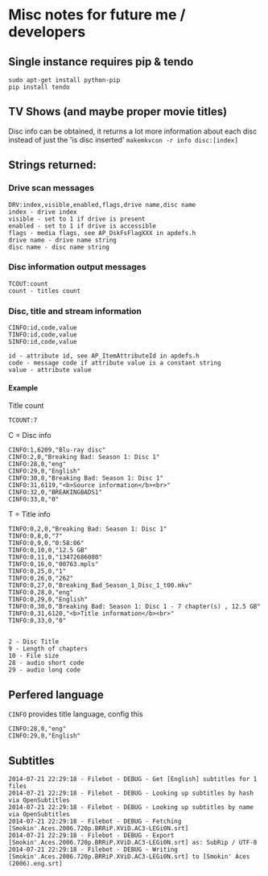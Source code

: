 # Misc notes for future me / developers

## Single instance requires pip & tendo
	sudo apt-get install python-pip
	pip install tendo

## TV Shows (and maybe proper movie titles)

Disc info can be obtained, it returns a lot more information about each disc instead of just the 'is disc inserted'
```makemkvcon -r info disc:[index]```

## Strings returned:

### Drive scan messages

	DRV:index,visible,enabled,flags,drive name,disc name
	index - drive index
	visible - set to 1 if drive is present
	enabled - set to 1 if drive is accessible
	flags - media flags, see AP_DskFsFlagXXX in apdefs.h
	drive name - drive name string
	disc name - disc name string

### Disc information output messages

	TCOUT:count
	count - titles count

### Disc, title and stream information

	CINFO:id,code,value
	TINFO:id,code,value
	SINFO:id,code,value

	id - attribute id, see AP_ItemAttributeId in apdefs.h
	code - message code if attribute value is a constant string
	value - attribute value


#### Example

Title count

	TCOUNT:7

C = Disc info

	CINFO:1,6209,"Blu-ray disc"
	CINFO:2,0,"Breaking Bad: Season 1: Disc 1"
	CINFO:28,0,"eng"
	CINFO:29,0,"English"
	CINFO:30,0,"Breaking Bad: Season 1: Disc 1"
	CINFO:31,6119,"<b>Source information</b><br>"
	CINFO:32,0,"BREAKINGBADS1"
	CINFO:33,0,"0"

T = Title info

	TINFO:0,2,0,"Breaking Bad: Season 1: Disc 1"
	TINFO:0,8,0,"7"
	TINFO:0,9,0,"0:58:06"
	TINFO:0,10,0,"12.5 GB"
	TINFO:0,11,0,"13472686080"
	TINFO:0,16,0,"00763.mpls"
	TINFO:0,25,0,"1"
	TINFO:0,26,0,"262"
	TINFO:0,27,0,"Breaking_Bad_Season_1_Disc_1_t00.mkv"
	TINFO:0,28,0,"eng"
	TINFO:0,29,0,"English"
	TINFO:0,30,0,"Breaking Bad: Season 1: Disc 1 - 7 chapter(s) , 12.5 GB"
	TINFO:0,31,6120,"<b>Title information</b><br>"
	TINFO:0,33,0,"0"


	2 - Disc Title
	9 - Length of chapters
	10 - File size
	28 - audio short code
	29 - audio long code

## Perfered language

```CINFO``` provides title language, config this

	CINFO:28,0,"eng"
	CINFO:29,0,"English"

## Subtitles 

	2014-07-21 22:29:18 - Filebot - DEBUG - Get [English] subtitles for 1 files
	2014-07-21 22:29:18 - Filebot - DEBUG - Looking up subtitles by hash via OpenSubtitles
	2014-07-21 22:29:18 - Filebot - DEBUG - Looking up subtitles by name via OpenSubtitles
	2014-07-21 22:29:18 - Filebot - DEBUG - Fetching [Smokin'.Aces.2006.720p.BRRiP.XViD.AC3-LEGi0N.srt]
	2014-07-21 22:29:18 - Filebot - DEBUG - Export [Smokin'.Aces.2006.720p.BRRiP.XViD.AC3-LEGi0N.srt] as: SubRip / UTF-8
	2014-07-21 22:29:18 - Filebot - DEBUG - Writing [Smokin'.Aces.2006.720p.BRRiP.XViD.AC3-LEGi0N.srt] to [Smokin' Aces (2006).eng.srt]
